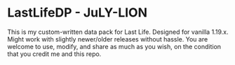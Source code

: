 # LastLifeDP - JuLY-LION

This is my custom-written data pack for Last Life. Designed for vanilla 1.19.x. Might work with slightly newer/older releases without hassle.
You are welcome to use, modify, and share as much as you wish, on the condition that you credit me and this repo.

